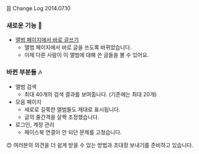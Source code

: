 믐 Change Log 2014.07.10

### 새로운 기능 :gift:
- [앨범 페이지에서 바로 글쓰기](http://meum.herokuapp.com/album/LQ8716l#write)
	- 앨범 페이지에서 바로 글을 쓰도록 바뀌었습니다.
	- 이제 다른 사람이 이 앨범에 대해 쓴 글들을 볼 수 있어요.

### 바뀐 부분들 :notes:
- 앨범 검색
	- 최대 40개의 검색 결과를 보여줍니다. (기존에는 최대 20개)
- 모음 페이지
	- 세로로 길쭉한 앨범들도 제대로 표시됩니다.
	- 글의 줄간격을 살짝 조정했습니다.
- 로그인, 계정 관리
	- 페이스북 연결이 안 되던 문제를 고쳤습니다.

:blush:
여러분의 의견을 더 쉽게 받을 수 있는 방법과 초대장 보내기를 준비하고 있습니다.
